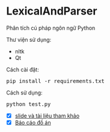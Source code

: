 # LexicalAndParser
Phân tích cú pháp ngôn ngữ Python

Thư viện sử dụng:
* nltk
* Qt

Cách cài đặt:
<pre>pip install -r requirements.txt</pre>

Cách sử dụng:
<pre>python test.py</pre>

- [x] [slide và tài liệu tham khảo][1]
- [x] [Báo cáo đồ án][2]

[1]:https://github.com/danhhuynh25029/LexicalAndParser/tree/master/slide%20v%C3%A0%20t%C3%A0i%20li%E1%BB%87u%20tham%20kh%E1%BA%A3o

[2]:https://github.com/danhhuynh25029/LexicalAndParser/blob/master/slide%20v%C3%A0%20t%C3%A0i%20li%E1%BB%87u%20tham%20kh%E1%BA%A3o/19520305_19521322_%C4%90%E1%BB%93-%C3%A1n-cu%E1%BB%91i-k%C3%AC.pdf
